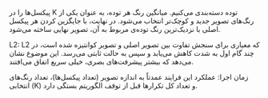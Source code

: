 
 پیکسل‌ها را در K توده دسته‌بندی می‌کنیم. میانگین رنگ هر توده، به عنوان یکی از رنگ‌های تصویر جدید و کوچک‌تر انتخاب می‌شود. در نهایت، با جایگزین کردن هر پیکسل اصلی با نزدیک‌ترین رنگ توده‌ی مربوط به آن، تصویر نهایی ساخته می‌شود.

L2:
 L2 که معیاری برای سنجش تفاوت بین تصویر اصلی و تصویر کوانتیزه شده است، در چند گام اول به شدت کاهش می‌یابد و سپس به حالت ثابتی می‌رسد. این موضوع نشان می‌دهد که بیشتر پیشرفت‌های بصری، خیلی سریع اتفاق می‌افتند.

زمان اجرا:
عملکرد این فرایند عمدتاً به اندازه تصویر (تعداد پیکسل‌ها)، تعداد رنگ‌های انتخابی (K) و تعداد کل تکرارها قبل از توقف الگوریتم بستگی دارد.

